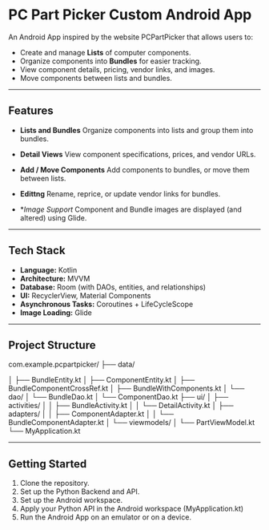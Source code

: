 # PC Part Picker Custom Android App

An Android App inspired by the website PCPartPicker that allows users to: 
- Create and manage **Lists** of computer components.
- Organize components into **Bundles** for easier tracking.
- View component details, pricing, vendor links, and images.
- Move components between lists and bundles.

---

## Features

- **Lists and Bundles**
  Organize components into lists and group them into bundles.

- **Detail Views**
  View component specifications, prices, and vendor URLs.

- **Add / Move Components**
  Add components to bundles, or move them between lists.

- **Edittng**
  Rename, reprice, or update vendor links for bundles.

- **Image Support*
  Component and Bundle images are displayed (and altered) using Glide.

---
## Tech Stack
- **Language:** Kotlin
- **Architecture:** MVVM
- **Database:** Room (with DAOs, entities, and relationships)
- **UI:** RecyclerView, Material Components
- **Asynchronous Tasks:** Coroutines + LifeCycleScope
- **Image Loading:** Glide

---

## Project Structure
com.example.pcpartpicker/
├── data/

│ ├── BundleEntity.kt 
│ ├── ComponentEntity.kt
│ ├── BundleComponentCrossRef.kt
│ ├── BundleWithComponents.kt
│ └── dao/
│ └── BundleDao.kt
│ └── ComponentDao.kt
├── ui/
│ ├── activities/
│ │ ├── BundleActivity.kt
│ │ └── DetailActivity.kt
│ ├── adapters/
│ │ ├── ComponentAdapter.kt
│ │ └── BundleComponentAdapter.kt
│ └── viewmodels/
│ └── PartViewModel.kt
└── MyApplication.kt

---
## Getting Started
1. Clone the repository.
2. Set up the Python Backend and API.
3. Set up the Android workspace.
4. Apply your Python API in the Android workspace (MyApplication.kt)
5. Run the Android App on an emulator or on a device.
